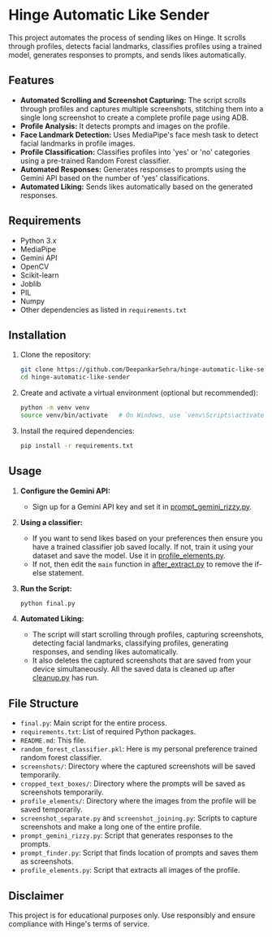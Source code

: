 # Hinge Automatic Like Sender

This project automates the process of sending likes on Hinge. It scrolls through profiles, detects facial landmarks, classifies profiles using a trained model, generates responses to prompts, and sends likes automatically.

## Features

- **Automated Scrolling and Screenshot Capturing:** The script scrolls through profiles and captures multiple screenshots, stitching them into a single long screenshot to create a complete profile page using ADB.
- **Profile Analysis:** It detects prompts and images on the profile.
- **Face Landmark Detection:** Uses MediaPipe's face mesh task to detect facial landmarks in profile images.
- **Profile Classification:** Classifies profiles into 'yes' or 'no' categories using a pre-trained Random Forest classifier.
- **Automated Responses:** Generates responses to prompts using the Gemini API based on the number of 'yes' classifications.
- **Automated Liking:** Sends likes automatically based on the generated responses.

## Requirements

- Python 3.x
- MediaPipe
- Gemini API
- OpenCV
- Scikit-learn
- Joblib
- PIL
- Numpy
- Other dependencies as listed in `requirements.txt`

## Installation

1. Clone the repository:
    ```sh
    git clone https://github.com/DeepankarSehra/hinge-automatic-like-sender.git
    cd hinge-automatic-like-sender
    ```

2. Create and activate a virtual environment (optional but recommended):
    ```sh
    python -m venv venv
    source venv/bin/activate   # On Windows, use `venv\Scripts\activate`
    ```

3. Install the required dependencies:
    ```sh
    pip install -r requirements.txt
    ```

## Usage

1. **Configure the Gemini API:**
    - Sign up for a Gemini API key and set it in [prompt_gemini_rizzy.py](prompt_gemini_rizzy.py).

2. **Using a classifier:**
    - If you want to send likes based on your preferences then ensure you have a trained classifier job saved locally. If not, train it using your dataset and save the model. Use it in [profile_elements.py](profile_elements.py).
    - If not, then edit the ```main``` function in [after_extract.py](after_extract.py) to remove the if-else statement.

3. **Run the Script:**
    ```sh
    python final.py
    ```

4. **Automated Liking:**
    - The script will start scrolling through profiles, capturing screenshots, detecting facial landmarks, classifying profiles, generating responses, and sending likes automatically.
    - It also deletes the captured screenshots that are saved from your device simultaneously. All the saved data is cleaned up after [cleanup.py](cleanup.py) has run.

## File Structure

- `final.py`: Main script for the entire process.
- `requirements.txt`: List of required Python packages.
- `README.md`: This file.
- `random_forest_classifier.pkl`: Here is my personal preference trained random forest classifier.
- `screenshots/`: Directory where the captured screenshots will be saved temporarily.
- `cropped_text_boxes/`: Directory where the prompts will be saved as screenshots temporarily.
- `profile_elements/`: Directory where the images from the profile will be saved temporarily.
- `screenshot_separate.py` and `screenshot_joining.py`: Scripts to capture screenshots and make a long one of the entire profile.
- `prompt_gemini_rizzy.py`: Script that generates responses to the prompts.
- `prompt_finder.py`: Script that finds location of prompts and saves them as screenshots.
- `profile_elements.py`: Script that extracts all images of the profile.

## Disclaimer

This project is for educational purposes only. Use responsibly and ensure compliance with Hinge's terms of service.
